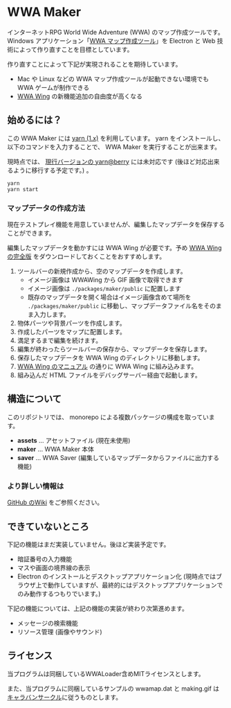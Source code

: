 WWA Maker
===

インターネットRPG World Wide Adventure (WWA) のマップ作成ツールです。 Windows アプリケーション「[WWA マップ作成ツール](https://wwajp.com/making.html)」を Electron と Web 技術によって作り直すことを目標としています。

作り直すことによって下記が実現されることを期待しています。

- Mac や Linux などの WWA マップ作成ツールが起動できない環境でも WWA ゲームが制作できる
- [WWA Wing](https://github.com/WWAWing/WWAWing) の新機能追加の自由度が高くなる

## 始めるには？
この WWA Maker には [yarn (1.x)](https://classic.yarnpkg.com/ja/) を利用しています。
yarn をインストールし、以下のコマンドを入力することで、 WWA Maker を実行することが出来ます。

現時点では、 [現行バージョンの yarn@berry](https://yarnpkg.com/) には未対応です (後ほど対応出来るように移行する予定です。) 。

```
yarn
yarn start
```

### マップデータの作成方法
現在テストプレイ機能を用意していませんが、編集したマップデータを保存することができます。

編集したマップデータを動かすには WWA Wing が必要です。予め [WWA Wing の完全版](https://wwawing.com/) をダウンロードしておくことをおすすめします。

1. ツールバーの新規作成から、空のマップデータを作成します。
    - イメージ画像は WWAWing から GIF 画像で取得できます
    - イメージ画像は `./packages/maker/public` に配置します
    - 既存のマップデータを開く場合はイメージ画像含めて場所を `./packages/maker/public` に移動し、マップデータファイル名をそのまま入力します。
2. 物体パーツや背景パーツを作成します。
3. 作成したパーツをマップに配置します。
4. 満足するまで編集を続けます。
5. 編集が終わったらツールバーの保存から、マップデータを保存します。
6. 保存したマップデータを WWA Wing のディレクトリに移動します。
7. [WWA Wing のマニュアル](https://wwawing.com/wing/manual.html) の通りに WWA Wing に組み込みます。
8. 組み込んだ HTML ファイルをデバッグサーバー経由で起動します。

## 構造について
このリポジトリでは、 monorepo による複数パッケージの構成を取っています。

- **assets** ... アセットファイル (現在未使用)
- **maker** ... WWA Maker 本体
- **saver** ... WWA Saver (編集しているマップデータからファイルに出力する機能)

### より詳しい情報は
[GitHub のWiki](https://github.com/WWAWing/WWAMaker/wiki/) をご参照ください。

## できていないところ
下記の機能はまだ実装していません。後ほど実装予定です。

- 暗証番号の入力機能
- マスや画面の境界線の表示
- Electron のインストールとデスクトップアプリケーション化 (現時点ではブラウザ上で動作していますが、最終的にはデスクトップアプリケーションでのみ動作するつもりでいます。)

下記の機能については、上記の機能の実装が終わり次第進めます。

- メッセージの検索機能
- リソース管理 (画像やサウンド)

## ライセンス
当プログラムは同梱しているWWALoader含めMITライセンスとします。

また、当プログラムに同梱しているサンプルの wwamap.dat と making.gif は[キャラバンサークル](http://www.wwajp.com)に従うものとします。
